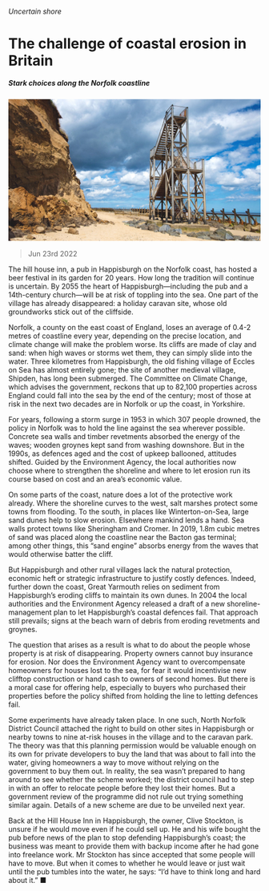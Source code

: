 ###### Uncertain shore

# The challenge of coastal erosion in Britain 

##### Stark choices along the Norfolk coastline 

![image](images/20220625_BRP001.jpg) 

> Jun 23rd 2022 

The hill house inn, a pub in Happisburgh on the Norfolk coast, has hosted a beer festival in its garden for 20 years. How long the tradition will continue is uncertain. By 2055 the heart of Happisburgh—including the pub and a 14th-century church—will be at risk of toppling into the sea. One part of the village has already disappeared: a holiday caravan site, whose old groundworks stick out of the cliffside. 

Norfolk, a county on the east coast of England, loses an average of 0.4-2 metres of coastline every year, depending on the precise location, and climate change will make the problem worse. Its cliffs are made of clay and sand: when high waves or storms wet them, they can simply slide into the water. Three kilometres from Happisburgh, the old fishing village of Eccles on Sea has almost entirely gone; the site of another medieval village, Shipden, has long been submerged. The Committee on Climate Change, which advises the government, reckons that up to 82,100 properties across England could fall into the sea by the end of the century; most of those at risk in the next two decades are in Norfolk or up the coast, in Yorkshire. 

For years, following a storm surge in 1953 in which 307 people drowned, the policy in Norfolk was to hold the line against the sea wherever possible. Concrete sea walls and timber revetments absorbed the energy of the waves; wooden groynes kept sand from washing downshore. But in the 1990s, as defences aged and the cost of upkeep ballooned, attitudes shifted. Guided by the Environment Agency, the local authorities now choose where to strengthen the shoreline and where to let erosion run its course based on cost and an area’s economic value. 

On some parts of the coast, nature does a lot of the protective work already. Where the shoreline curves to the west, salt marshes protect some towns from flooding. To the south, in places like Winterton-on-Sea, large sand dunes help to slow erosion. Elsewhere mankind lends a hand. Sea walls protect towns like Sheringham and Cromer. In 2019, 1.8m cubic metres of sand was placed along the coastline near the Bacton gas terminal; among other things, this “sand engine” absorbs energy from the waves that would otherwise batter the cliff.

But Happisburgh and other rural villages lack the natural protection, economic heft or strategic infrastructure to justify costly defences. Indeed, further down the coast, Great Yarmouth relies on sediment from Happisburgh’s eroding cliffs to maintain its own dunes. In 2004 the local authorities and the Environment Agency released a draft of a new shoreline-management plan to let Happisburgh’s coastal defences fail. That approach still prevails; signs at the beach warn of debris from eroding revetments and groynes. 

The question that arises as a result is what to do about the people whose property is at risk of disappearing. Property owners cannot buy insurance for erosion. Nor does the Environment Agency want to overcompensate homeowners for houses lost to the sea, for fear it would incentivise new clifftop construction or hand cash to owners of second homes. But there is a moral case for offering help, especially to buyers who purchased their properties before the policy shifted from holding the line to letting defences fail. 

Some experiments have already taken place. In one such, North Norfolk District Council attached the right to build on other sites in Happisburgh or nearby towns to nine at-risk houses in the village and to the caravan park. The theory was that this planning permission would be valuable enough on its own for private developers to buy the land that was about to fall into the water, giving homeowners a way to move without relying on the government to buy them out. In reality, the sea wasn’t prepared to hang around to see whether the scheme worked; the district council had to step in with an offer to relocate people before they lost their homes. But a government review of the programme did not rule out trying something similar again. Details of a new scheme are due to be unveiled next year. 

Back at the Hill House Inn in Happisburgh, the owner, Clive Stockton, is unsure if he would move even if he could sell up. He and his wife bought the pub before news of the plan to stop defending Happisburgh’s coast; the business was meant to provide them with backup income after he had gone into freelance work. Mr Stockton has since accepted that some people will have to move. But when it comes to whether he would leave or just wait until the pub tumbles into the water, he says: “I’d have to think long and hard about it.” ■

